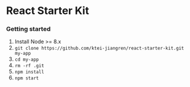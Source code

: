 # React Starter Kit

### Getting started
1. Install Node >= 8.x
2. `git clone https://github.com/ktei-jiangren/react-starter-kit.git my-app`
3. `cd my-app`
4. `rm -rf .git`
5. `npm install`
6. `npm start`
